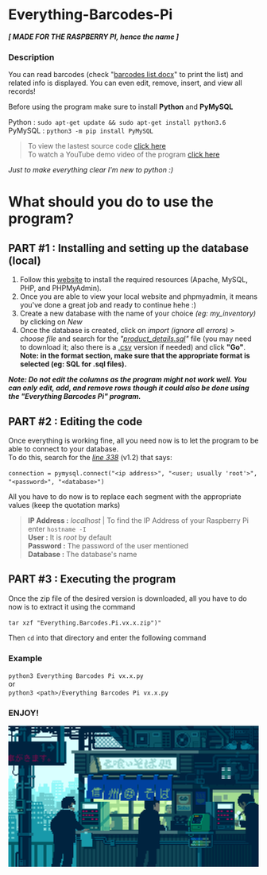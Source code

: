 # Everything-Barcodes-Pi
***[ MADE FOR THE RASPBERRY PI, hence the name ]***

### Description
You can read barcodes (check "[barcodes list.docx](https://github.com/TeryakiiSauce/Everything-Barcodes-Pi/blob/master/Resources/barcodes%20list.docx)" to print the list) and related info is displayed. You can even edit, remove, insert, and view all records!

Before using the program make sure to install **Python** and **PyMySQL**

Python : `sudo apt-get update && sudo apt-get install python3.6`    
PyMySQL : `python3 -m pip install PyMySQL`

>To view the lastest source code [click here](https://github.com/TeryakiiSauce/Everything-Barcodes-Pi/blob/master/Releases/Everything%20Barcodes%20Pi%20v1.2.py)  
>To watch a YouTube demo video of the program [click here](https://youtu.be/Mpy9pa-zqYE)

*Just to make everything clear I'm new to python :)*

# What should you do to use the program?

## PART #1 : Installing and setting up the database (local)
1. Follow this [website](https://randomnerdtutorials.com/raspberry-pi-apache-mysql-php-lamp-server/) to install the required resources (Apache, MySQL, PHP, and PHPMyAdmin).
2. Once you are able to view your local website and phpmyadmin, it means you've done a great job and ready to continue hehe :)
3. Create a new database with the name of your choice *(eg: my_inventory)* by clicking on *New*
4. Once the database is created, click on *import (ignore all errors)* > *choose file* and search for the *"[product_details.sql](https://github.com/TeryakiiSauce/Everything-Barcodes-Pi/blob/master/Resources/product_details.sql)"* file (you may need to download it; also there is a [.csv](https://github.com/TeryakiiSauce/Everything-Barcodes-Pi/blob/master/Resources/product_details.csv) version if needed) and click **"Go"**.  
**Note: in the format section, make sure that the appropriate format is selected (eg: SQL for .sql files).**

***Note: Do not edit the columns as the program might not work well. You can only edit, add, and remove rows though it could also be done using the "Everything Barcodes Pi" program.***

## PART #2 : Editing the code
Once everything is working fine, all you need now is to let the program to be able to connect to your database.  
To do this, search for the [*line 338*](https://github.com/TeryakiiSauce/Everything-Barcodes-Pi/blob/f298b3a7f5527184b4fb551ac826bc0f94ad1443/Releases/Everything%20Barcodes%20Pi%20v1.2.py#L339) (v1.2) that says:

`connection = pymysql.connect("<ip address>", "<user; usually 'root'>", "<password>", "<database>")`

All you have to do now is to replace each segment with the appropriate values (keep the quotation marks)
> **IP Address :** *localhost* | To find the IP Address of your Raspberry Pi enter `hostname -I`  
> **User :** It is *root* by default  
> **Password :** The password of the user mentioned  
> **Database :** The database's name

## PART #3 : Executing the program
Once the zip file of the desired version is downloaded, all you have to do now is to extract it using the command

`tar xzf "Everything.Barcodes.Pi.vx.x.zip")"`

Then `cd` into that directory and enter the following command

### Example
`python3 Everything Barcodes Pi vx.x.py`  
or  
`python3 <path>/Everything Barcodes Pi vx.x.py`

### ENJOY!

![pixel art of a shop in Japan](https://github.com/TeryakiiSauce/Everything-Barcodes-Pi/blob/master/Resources/pixelart.gif)
